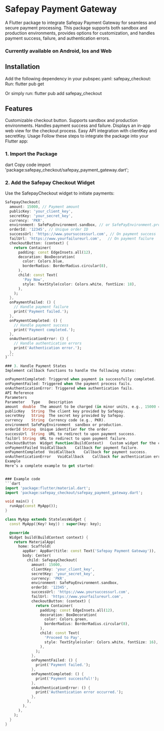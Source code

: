 
# Safepay Payment Gateway
A Flutter package to integrate Safepay Payment Gateway for seamless and secure payment processing. This package supports both sandbox and production environments, provides options for customization, and handles payment success, failure, and authentication errors.
### Currently available on Android, Ios and Web

## Installation
Add the following dependency in your pubspec.yaml:
    safepay_checkout:
Run:
    flutter pub get

Or simply run:
    flutter pub add safepay_checkout


## Features
Customizable checkout button.
Supports sandbox and production environments.
Handles payment success and failure.
Displays an in-app web view for the checkout process.
Easy API integration with clientKey and secretKey.
Usage
Follow these steps to integrate the package into your Flutter app:

### 1. Import the Package
dart
Copy code
import 'package:safepay_checkout/safepay_payment_gateway.dart';

### 2. Add the Safepay Checkout Widget
Use the SafepayCheckout widget to initiate payments:
 
```dart
SafepayCheckout(
  amount: 15000, // Payment amount
  publicKey: 'your_client_key',
  secretKey: 'your_secret_key',
  currency: 'PKR',
  environment: SafePayEnvironment.sandbox, // or SafePayEnvironment.production
  orderId: '12345', // Unique order ID
  successUrl: 'https://www.yoursuccessurl.com', // On payment success
  failUrl: 'https://www.yourfailureurl.com',   // On payment failure
  checkoutButton: (context) {
    return Container(
      padding: const EdgeInsets.all(12),
      decoration: BoxDecoration(
        color: Colors.blue,
        borderRadius: BorderRadius.circular(8),
      ),
      child: const Text(
        'Pay Now',
        style: TextStyle(color: Colors.white, fontSize: 18),
      ),
    );
  },
  onPaymentFailed: () {
    // Handle payment failure
    print('Payment failed.');
  },
  onPaymentCompleted: () {
    // Handle payment success
    print('Payment completed.');
  },
  onAuthenticationError: () {
    // Handle authentication errors
    print('Authentication error.');
  },
)```

### 3. Handle Payment States
Implement callback functions to handle the following states:

onPaymentCompleted: Triggered when payment is successfully completed.
onPaymentFailed: Triggered when the payment process fails.
onAuthenticationError: Triggered when authentication fails.
API Reference
Parameters
Parameter	Type	Description
amount	double	The amount to be charged (in minor units, e.g., 15000 = PKR 150.00).
publicKey	String	The client key provided by Safepay.
secretKey	String	The secret key provided by Safepay.
currency	String	Currency code (e.g., PKR).
environment	SafePayEnvironment	sandbox or production.
orderId	String	Unique identifier for the order.
successUrl	String	URL to redirect to upon payment success.
failUrl	String	URL to redirect to upon payment failure.
checkoutButton	Widget Function(BuildContext)	Custom widget for the checkout button.
onPaymentFailed	VoidCallback	Callback for payment failure.
onPaymentCompleted	VoidCallback	Callback for payment success.
onAuthenticationError	VoidCallback	Callback for authentication error.
Example
Here’s a complete example to get started:


### Example code
```dart
import 'package:flutter/material.dart';
import 'package:safepay_checkout/safepay_payment_gateway.dart';

void main() {
  runApp(const MyApp());
}

class MyApp extends StatelessWidget {
  const MyApp({Key? key}) : super(key: key);

  @override
  Widget build(BuildContext context) {
    return MaterialApp(
      home: Scaffold(
        appBar: AppBar(title: const Text('Safepay Payment Gateway')),
        body: Center(
          child: SafepayCheckout(
            amount: 15000,
            clientKey: 'your_client_key',
            secretKey: 'your_secret_key',
            currency: 'PKR',
            environment: SafePayEnvironment.sandbox,
            orderId: '12345',
            successUrl: 'https://www.yoursuccessurl.com',
            failUrl: 'https://www.yourfailureurl.com',
            checkoutButton: (context) {
              return Container(
                padding: const EdgeInsets.all(12),
                decoration: BoxDecoration(
                  color: Colors.green,
                  borderRadius: BorderRadius.circular(8),
                ),
                child: const Text(
                  'Proceed to Pay',
                  style: TextStyle(color: Colors.white, fontSize: 16),
                ),
              );
            },
            onPaymentFailed: () {
              print('Payment failed.');
            },
            onPaymentCompleted: () {
              print('Payment successful!');
            },
            onAuthenticationError: () {
              print('Authentication error occurred.');
            },
          ),
        ),
      ),
    );
  }
}
```